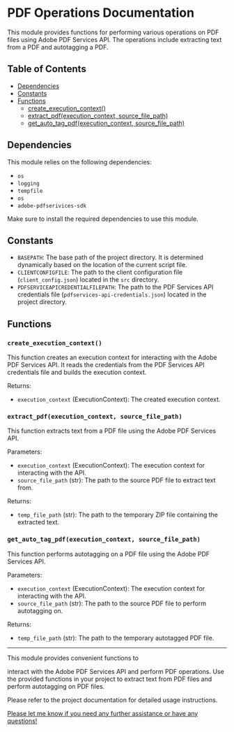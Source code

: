 # PDF Operations Documentation

This module provides functions for performing various operations on PDF files using Adobe PDF Services API. The operations include extracting text from a PDF and autotagging a PDF.

## Table of Contents
- [Dependencies](#dependencies)
- [Constants](#constants)
- [Functions](#functions)
  - [create_execution_context()](#create_execution_context)
  - [extract_pdf(execution_context, source_file_path)](#extract_pdf)
  - [get_auto_tag_pdf(execution_context, source_file_path)](#get_auto_tag_pdf)

## Dependencies

This module relies on the following dependencies:
- `os`
- `logging`
- `tempfile`
- `os`
- `adobe-pdfserivices-sdk`

Make sure to install the required dependencies to use this module.

## Constants

- `BASEPATH`: The base path of the project directory. It is determined dynamically based on the location of the current script file.
- `CLIENTCONFIGFILE`: The path to the client configuration file (`client_config.json`) located in the `src` directory.
- `PDFSERVICEAPICREDENTIALFILEPATH`: The path to the PDF Services API credentials file (`pdfservices-api-credentials.json`) located in the project directory.

## Functions

### `create_execution_context()`

This function creates an execution context for interacting with the Adobe PDF Services API. It reads the credentials from the PDF Services API credentials file and builds the execution context.

Returns:
- `execution_context` (ExecutionContext): The created execution context.

### `extract_pdf(execution_context, source_file_path)`

This function extracts text from a PDF file using the Adobe PDF Services API.

Parameters:
- `execution_context` (ExecutionContext): The execution context for interacting with the API.
- `source_file_path` (str): The path to the source PDF file to extract text from.

Returns:
- `temp_file_path` (str): The path to the temporary ZIP file containing the extracted text.

### `get_auto_tag_pdf(execution_context, source_file_path)`

This function performs autotagging on a PDF file using the Adobe PDF Services API.

Parameters:
- `execution_context` (ExecutionContext): The execution context for interacting with the API.
- `source_file_path` (str): The path to the source PDF file to perform autotagging on.

Returns:
- `temp_file_path` (str): The path to the temporary autotagged PDF file.

---

This module provides convenient functions to

 interact with the Adobe PDF Services API and perform PDF operations. Use the provided functions in your project to extract text from PDF files and perform autotagging on PDF files.

Please refer to the project documentation for detailed usage instructions.

[Please let me know if you need any further assistance or have any questions!](https://github.com/Raghuveer22/AdobeHackathon/issues)
